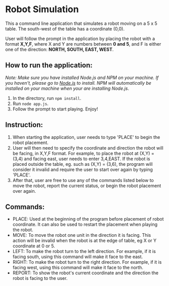 # Robot Simulation

This a command line application that simulates a robot moving on a 5 x 5 table. The south-west of the table has a coordinate (0,0).

User will follow the prompt in the application by placing the robot with a format **X,Y,F**, where X and Y are numbers between **0 and 5**, and F is either one of the direction: **NORTH, SOUTH, EAST, WEST**. 

## How to run the application:

_Note: Make sure you have installed Node.js and NPM on your machine. If you haven't, please go to [Node.js](https://nodejs.org "Node.js")
to install. NPM will automatically be installed on your machine when your are installing Node.js_. 

1. In the directory, run `npm install`.
2. Run `node app.js`.
3. Follow the prompt to start playing. Enjoy!

## Instruction:

1. When starting the application, user needs to type 'PLACE' to begin the robot placement. 
2. User will then need to specify the coordinate and direction the robot will be facing, in X,Y,F format. For example, to place the robot at (X,Y) = (3,4) and facing east, user needs to enter 3,4,EAST. If the robot is placed outside the table, eg. such as (X,Y) = (3,6), the program will consider it invalid and require the user to start over again by typing 'PLACE'.
3. After that, user are free to use any of the commands listed below to move the robot, report the current status, or begin the robot placement over again.


## Commands:
* PLACE: Used at the beginning of the program before placement of robot coordinate. It can also be used to restart the placement when playing the robot.
* MOVE: To move the robot one unit in the direction it is facing. This action will be invalid when the robot is at the edge of table, eg X or Y coordinate at 0 or 5.
* LEFT: To make the robot turn to the left direction. For example, if it is facing south, using this command will make it face to the east.
* RIGHT: To make the robot turn to the right direction. For example, if it is facing west, using this command will make it face to the north.
* REPORT: To show the robot's current coordinate and the direction the robot is facing to the user.




